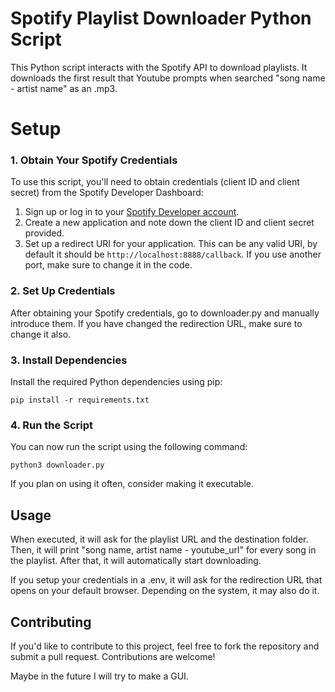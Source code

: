 # Spotify Playlist Downloader Python Script

This Python script interacts with the Spotify API to download playlists. It downloads the first result that Youtube prompts when searched "song name - artist name" as an .mp3.

# Setup

### 1. Obtain Your Spotify Credentials

To use this script, you'll need to obtain credentials (client ID and client secret) from the Spotify Developer Dashboard:

1. Sign up or log in to your [Spotify Developer account](https://developer.spotify.com/dashboard/).
2. Create a new application and note down the client ID and client secret provided.
3. Set up a redirect URI for your application. This can be any valid URI, by default it should be `http://localhost:8888/callback`. If you use another port, make sure to change it in the code.

### 2. Set Up Credentials

After obtaining your Spotify credentials, go to downloader.py and manually introduce them. If you have changed the redirection URL, make sure to change it also.

### 3. Install Dependencies

Install the required Python dependencies using pip:

```
pip install -r requirements.txt
```

### 4. Run the Script

You can now run the script using the following command:

```
python3 downloader.py
```

If you plan on using it often, consider making it executable.

## Usage

When executed, it will ask for the playlist URL and the destination folder. Then, it will print "song name, artist name - youtube_url" for every song in the playlist.
After that, it will automatically start downloading.

If you setup your credentials in a .env, it will ask for the redirection URL that opens on your default browser. Depending on the system, it may also do it.


## Contributing

If you'd like to contribute to this project, feel free to fork the repository and submit a pull request. Contributions are welcome!

Maybe in the future I will try to make a GUI.
